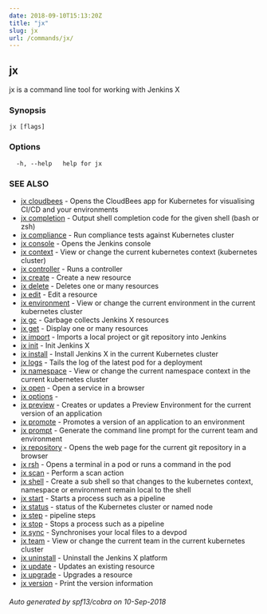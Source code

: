 ```yaml
---
date: 2018-09-10T15:13:20Z
title: "jx"
slug: jx
url: /commands/jx/
---
```

## jx

jx is a command line tool for working with Jenkins X

### Synopsis


 

```
jx [flags]
```

### Options

```
  -h, --help   help for jx
```

### SEE ALSO

* [jx cloudbees](/commands/jx_cloudbees/)	 - Opens the CloudBees app for Kubernetes for visualising CI/CD and your environments
* [jx completion](/commands/jx_completion/)	 - Output shell completion code for the given shell (bash or zsh)
* [jx compliance](/commands/jx_compliance/)	 - Run compliance tests against Kubernetes cluster
* [jx console](/commands/jx_console/)	 - Opens the Jenkins console
* [jx context](/commands/jx_context/)	 - View or change the current kubernetes context (kubernetes cluster)
* [jx controller](/commands/jx_controller/)	 - Runs a controller
* [jx create](/commands/jx_create/)	 - Create a new resource
* [jx delete](/commands/jx_delete/)	 - Deletes one or many resources
* [jx edit](/commands/jx_edit/)	 - Edit a resource
* [jx environment](/commands/jx_environment/)	 - View or change the current environment in the current kubernetes cluster
* [jx gc](/commands/jx_gc/)	 - Garbage collects Jenkins X resources
* [jx get](/commands/jx_get/)	 - Display one or many resources
* [jx import](/commands/jx_import/)	 - Imports a local project or git repository into Jenkins
* [jx init](/commands/jx_init/)	 - Init Jenkins X
* [jx install](/commands/jx_install/)	 - Install Jenkins X in the current Kubernetes cluster
* [jx logs](/commands/jx_logs/)	 - Tails the log of the latest pod for a deployment
* [jx namespace](/commands/jx_namespace/)	 - View or change the current namespace context in the current kubernetes cluster
* [jx open](/commands/jx_open/)	 - Open a service in a browser
* [jx options](/commands/jx_options/)	 - 
* [jx preview](/commands/jx_preview/)	 - Creates or updates a Preview Environment for the current version of an application
* [jx promote](/commands/jx_promote/)	 - Promotes a version of an application to an environment
* [jx prompt](/commands/jx_prompt/)	 - Generate the command line prompt for the current team and environment
* [jx repository](/commands/jx_repository/)	 - Opens the web page for the current git repository in a browser
* [jx rsh](/commands/jx_rsh/)	 - Opens a terminal in a pod or runs a command in the pod
* [jx scan](/commands/jx_scan/)	 - Perform a scan action
* [jx shell](/commands/jx_shell/)	 - Create a sub shell so that changes to the kubernetes context, namespace or environment remain local to the shell
* [jx start](/commands/jx_start/)	 - Starts a process such as a pipeline
* [jx status](/commands/jx_status/)	 - status of the Kubernetes cluster or named node
* [jx step](/commands/jx_step/)	 - pipeline steps
* [jx stop](/commands/jx_stop/)	 - Stops a process such as a pipeline
* [jx sync](/commands/jx_sync/)	 - Synchronises your local files to a devpod
* [jx team](/commands/jx_team/)	 - View or change the current team in the current kubernetes cluster
* [jx uninstall](/commands/jx_uninstall/)	 - Uninstall the Jenkins X platform
* [jx update](/commands/jx_update/)	 - Updates an existing resource
* [jx upgrade](/commands/jx_upgrade/)	 - Upgrades a resource
* [jx version](/commands/jx_version/)	 - Print the version information

###### Auto generated by spf13/cobra on 10-Sep-2018
